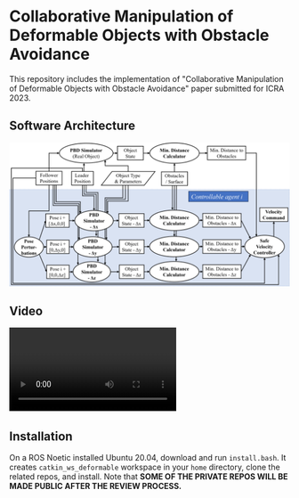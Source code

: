 # Collaborative Manipulation of Deformable Objects with Obstacle Avoidance
This repository includes the implementation of "Collaborative Manipulation of Deformable Objects with Obstacle Avoidance" paper submitted for ICRA 2023.


## Software Architecture
![Software Architecture](./software_architecture.png)

## Video 
![](./Collaborative%20Manipulation%20of%20Deformable%20Objects.mp4)

## Installation
On a ROS Noetic installed Ubuntu 20.04, download and run `install.bash`. It creates `catkin_ws_deformable` workspace in your `home` directory, clone the related repos, and install.
Note that **SOME OF THE PRIVATE REPOS WILL BE MADE PUBLIC AFTER THE REVIEW PROCESS.**
